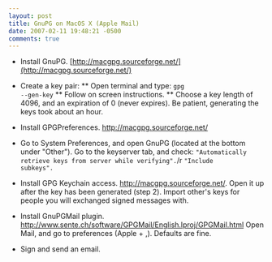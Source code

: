 ```yaml
---
layout: post
title: GnuPG on MacOS X (Apple Mail)
date: 2007-02-11 19:48:21 -0500
comments: true
---
```


* Install GnuPG. [http://macgpg.sourceforge.net/](http://macgpg.sourceforge.net/)

* Create a key pair:
** Open terminal and type: <code>gpg --gen-key</code>
** Follow on screen instructions.
** Choose a key length of 4096, and an expiration of 0 (never expires). Be patient, generating the keys took about an hour.

* Install GPGPreferences. http://macgpg.sourceforge.net/

* Go to System Preferences, and open GnuPG (located at the bottom under "Other"). Go to the keyserver tab, and check: <code>"Automatically retrieve keys from server while verifying".</code>/r <code>"Include subkeys".</code>

* Install GPG Keychain access. http://macgpg.sourceforge.net/. Open it up after the key has been generated (step 2). Import other's keys for people you will exchanged signed messages with.

* Install GnuPGMail plugin. http://www.sente.ch/software/GPGMail/English.lproj/GPGMail.html
 Open Mail, and go to preferences (Apple + ,). Defaults are fine.

* Sign and send an email.

